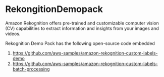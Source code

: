 # RekongitionDemopack

Amazon Rekognition offers pre-trained and customizable computer vision (CV) capabilities to extract information and insights from your images and videos.

Rekognition Demo Pack has the following open-source code embedded 

1. https://github.com/aws-samples/amazon-rekognition-custom-labels-demo
2. https://github.com/aws-samples/amazon-rekognition-custom-labels-batch-processing

